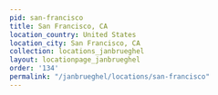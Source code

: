```yaml
---
pid: san-francisco
title: San Francisco, CA
location_country: United States
location_city: San Francisco, CA
collection: locations_janbrueghel
layout: locationpage_janbrueghel
order: '134'
permalink: "/janbrueghel/locations/san-francisco"
---
```

